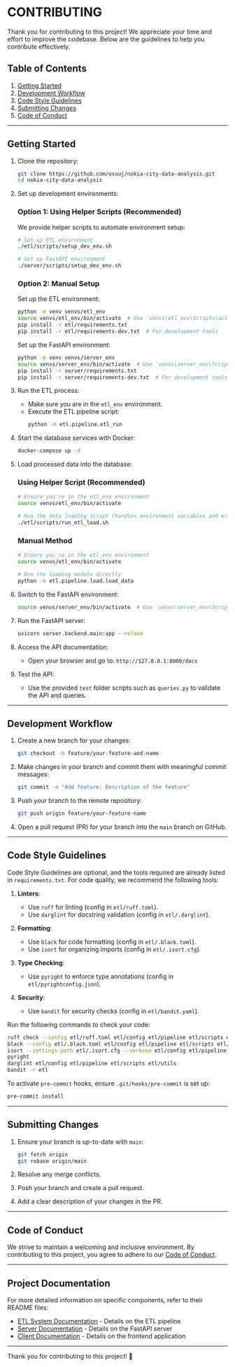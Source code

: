 # CONTRIBUTING

Thank you for contributing to this project! We appreciate your time and effort to improve the codebase. Below are the guidelines to help you contribute effectively.

## Table of Contents

1. [Getting Started](#getting-started)
2. [Development Workflow](#development-workflow)
3. [Code Style Guidelines](#code-style-guidelines)
4. [Submitting Changes](#submitting-changes)
5. [Code of Conduct](#code-of-conduct)

---

## Getting Started

1. Clone the repository:

   ```bash
   git clone https://github.com/osuuj/nokia-city-data-analysis.git
   cd nokia-city-data-analysis
   ```

2. Set up development environments:

   ### Option 1: Using Helper Scripts (Recommended)

   We provide helper scripts to automate environment setup:

   ```bash
   # Set up ETL environment
   ./etl/scripts/setup_dev_env.sh

   # Set up FastAPI environment
   ./server/scripts/setup_dev_env.sh
   ```

   ### Option 2: Manual Setup

   Set up the ETL environment:

   ```bash
   python -m venv venvs/etl_env
   source venvs/etl_env/bin/activate  # Use `venvs\etl_env\Scripts\activate` on Windows
   pip install -r etl/requirements.txt
   pip install -r etl/requirements-dev.txt  # For development tools
   ```

   Set up the FastAPI environment:

   ```bash
   python -m venv venvs/server_env
   source venvs/server_env/bin/activate  # Use `venvs\server_env\Scripts\activate` on Windows
   pip install -r server/requirements.txt
   pip install -r server/requirements-dev.txt  # For development tools
   ```

3. Run the ETL process:

   - Make sure you are in the `etl_env` environment.
   - Execute the ETL pipeline script:
     ```bash
     python -m etl.pipeline.etl_run
     ```

4. Start the database services with Docker:

   ```bash
   docker-compose up -d
   ```

5. Load processed data into the database:

   ### Using Helper Script (Recommended)
   ```bash
   # Ensure you're in the etl_env environment
   source venvs/etl_env/bin/activate
   
   # Run the data loading script (handles environment variables and error reporting)
   ./etl/scripts/run_etl_load.sh
   ```

   ### Manual Method
   ```bash
   # Ensure you're in the etl_env environment
   source venvs/etl_env/bin/activate
   
   # Run the loading module directly
   python -m etl.pipeline.load.load_data
   ```

6. Switch to the FastAPI environment:

   ```bash
   source venvs/server_env/bin/activate  # Use `venvs\server_env\Scripts\activate` on Windows
   ```

7. Run the FastAPI server:

   ```bash
   uvicorn server.backend.main:app --reload
   ```

8. Access the API documentation:

   - Open your browser and go to: `http://127.0.0.1:8000/docs`

9. Test the API:
   - Use the provided `test` folder scripts such as `queries.py` to validate the API and queries.

---

## Development Workflow

1. Create a new branch for your changes:

   ```bash
   git checkout -b feature/your-feature-and-name
   ```

2. Make changes in your branch and commit them with meaningful commit messages:

   ```bash
   git commit -m "Add feature: Description of the feature"
   ```

3. Push your branch to the remote repository:

   ```bash
   git push origin feature/your-feature-name
   ```

4. Open a pull request (PR) for your branch into the `main` branch on GitHub.

---

## Code Style Guidelines

Code Style Guidelines are optional, and the tools required are already listed in `requirements.txt`. For code quality, we recommend the following tools:

1. **Linters**:

   - Use `ruff` for linting (config in `etl/ruff.toml`).
   - Use `darglint` for docstring validation (config in `etl/.darglint`).

2. **Formatting**:

   - Use `black` for code formatting (config in `etl/.black.toml`).
   - Use `isort` for organizing imports (config in `etl/.isort.cfg`).

3. **Type Checking**:

   - Use `pyright` to enforce type annotations (config in `etl/pyrightconfig.json`).

4. **Security**:
   - Use `bandit` for security checks (config in `etl/bandit.yaml`).

Run the following commands to check your code:

```bash
ruff check --config etl/ruff.toml etl/config etl/pipeline etl/scripts etl/utils
black --config etl/.black.toml etl/config etl/pipeline etl/scripts etl/utils
isort --settings-path etl/.isort.cfg --verbose etl/config etl/pipeline etl/scripts etl/utils
pyright
darglint etl/config etl/pipeline etl/scripts etl/utils
bandit -r etl
```

To activate `pre-commit` hooks, ensure `.git/hooks/pre-commit` is set up:

```bash
pre-commit install
```

---

## Submitting Changes

1. Ensure your branch is up-to-date with `main`:

   ```bash
   git fetch origin
   git rebase origin/main
   ```

2. Resolve any merge conflicts.

3. Push your branch and create a pull request.

4. Add a clear description of your changes in the PR.

---

## Code of Conduct

We strive to maintain a welcoming and inclusive environment. By contributing to this project, you agree to adhere to our [Code of Conduct](CODE_OF_CONDUCT.md).

---

## Project Documentation

For more detailed information on specific components, refer to their README files:

- [ETL System Documentation](etl/README.md) - Details on the ETL pipeline
- [Server Documentation](server/README.md) - Details on the FastAPI server
- [Client Documentation](client/README.md) - Details on the frontend application

---

Thank you for contributing to this project! 🚀
